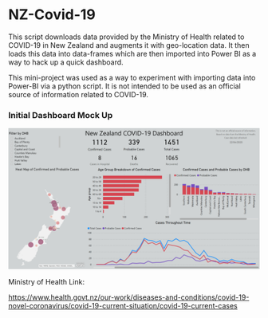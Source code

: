 # NZ-Covid-19

This script downloads data provided by the Ministry of Health related to COVID-19 in New Zealand and augments
it with geo-location data. It then loads this data into data-frames which are then imported into Power BI as a
way to hack up a quick dashboard.

This mini-project was used as a way to experiment with importing data into Power-BI via a python script. It is not
intended to be used as an official source of information related to COVID-19.


### Initial Dashboard Mock Up

![Dashboard Example](https://github.com/HarrisonEllerm/NZ-Covid-19/blob/master/Dashboard_Ex_2.PNG?raw=True)

Ministry of Health Link:

https://www.health.govt.nz/our-work/diseases-and-conditions/covid-19-novel-coronavirus/covid-19-current-situation/covid-19-current-cases





